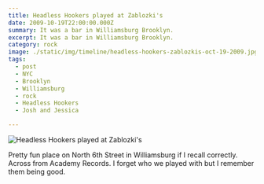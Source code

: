 ```yaml
---
title: Headless Hookers played at Zablozki's
date: 2009-10-19T22:00:00.000Z
summary: It was a bar in Williamsburg Brooklyn.
excerpt: It was a bar in Williamsburg Brooklyn.
category: rock
image: ./static/img/timeline/headless-hookers-zablozkis-oct-19-2009.jpg
tags:
  - post 
  - NYC
  - Brooklyn
  - Williamsburg
  - rock
  - Headless Hookers
  - Josh and Jessica

---
```


![Headless Hookers played at Zablozki's](/static/img/rock/headless-hookers-zablozkis-oct-19-2009.jpg "Headless Hookers played at Zablozki's")

Pretty fun place on North 6th Street in Williamsburg if I recall correctly. Across from Academy Records. I forget who we played with but I remember them being good.